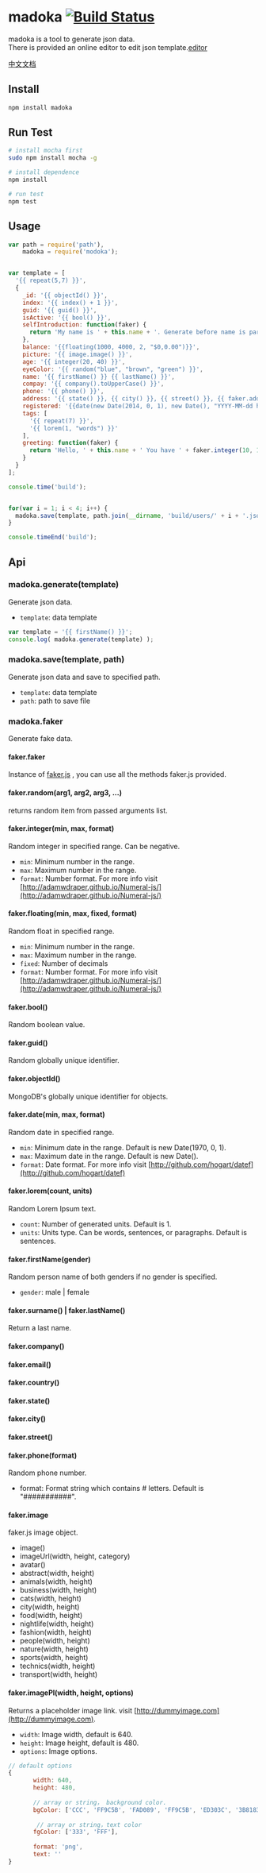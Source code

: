 # madoka [![Build Status](https://travis-ci.org/Allenice/madoka.png)](https://travis-ci.org/Allenice/madoka/)
madoka is a tool to generate json data.<br>There is provided an online editor to edit json template.[editor](http://allenice.github.io/madoka/editor/) 


[中文文档](README_ZH.md)

## Install
```bash
npm install madoka
```

## Run Test
```bash
# install mocha first
sudo npm install mocha -g

# install dependence
npm install

# run test
npm test
```

## Usage
```javascript
var path = require('path'),
    madoka = require('modoka');


var template = [
  '{{ repeat(5,7) }}',
  {
    _id: '{{ objectId() }}',
    index: '{{ index() + 1 }}',
    guid: '{{ guid() }}',
    isActive: '{{ bool() }}',
    selfIntroduction: function(faker) {
      return 'My name is ' + this.name + '. Generate before name is parsed';
    },
    balance: '{{floating(1000, 4000, 2, "$0,0.00")}}',
    picture: '{{ image.image() }}',
    age: '{{ integer(20, 40) }}',
    eyeColor: '{{ random("blue", "brown", "green") }}',
    name: '{{ firstName() }} {{ lastName() }}',
    compay: '{{ company().toUpperCase() }}',
    phone: '{{ phone() }}',
    address: '{{ state() }}, {{ city() }}, {{ street() }}, {{ faker.address.zipCode() }}',
    registered: '{{date(new Date(2014, 0, 1), new Date(), "YYYY-MM-dd hh:mm:ss Z")}}',
    tags: [
      '{{ repeat(7) }}',
      '{{ lorem(1, "words") }}'
    ],
    greeting: function(faker) {
      return 'Hello, ' + this.name + ' You have ' + faker.integer(10, 100) + ' unread message';
    }
  }
];

console.time('build');


for(var i = 1; i < 4; i++) {
  madoka.save(template, path.join(__dirname, 'build/users/' + i + '.json'));
}

console.timeEnd('build');
```

## Api

### madoka.generate(template)
Generate json data.

 - `template`: data template
 
 ```javascript
 var template = '{{ firstName() }}';
 console.log( madoka.generate(template) );   
 ```
 
### madoka.save(template, path)

Generate json data and save to specified path.

 - `template`:  data template
 - `path`: path to save file

### madoka.faker
Generate fake data.

#### **faker.faker**
Instance of [faker.js](https://github.com/Marak/faker.js) , you can use all the methods faker.js provided.

#### **faker.random(arg1, arg2, arg3, ...)**
returns random item from passed arguments list.

#### **faker.integer(min, max, format)**

 Random integer in specified range. Can be negative.
 
 - `min`: Minimum number in the range.
 - `max`: Maximum number in the range.
 - `format`: Number format. For more info visit [http://adamwdraper.github.io/Numeral-js/](http://adamwdraper.github.io/Numeral-js/)

#### **faker.floating(min, max, fixed, format)**
 
Random float in specified range.

- `min`: Minimum number in the range.
- `max`: Maximum number in the range.
- `fixed`: Number of decimals
- `format`: Number format. For more info visit [http://adamwdraper.github.io/Numeral-js/](http://adamwdraper.github.io/Numeral-js/) 

#### **faker.bool()**
Random boolean value.

#### **faker.guid()**
Random globally unique identifier.

#### **faker.objectId()**
MongoDB's globally unique identifier for objects.

#### **faker.date(min, max, format)**
Random date in specified range.

 - `min`: Minimum date in the range. Default is new Date(1970, 0, 1).
 - `max`: Maximum date in the range. Default is new Date().
 - `format`: Date format. For more info visit [http://github.com/hogart/datef](http://github.com/hogart/datef)

#### **faker.lorem(count, units)**
Random Lorem Ipsum text.

 - `count`: Number of generated units. Default is 1.
 - `units`: Units type. Can be words, sentences, or paragraphs. Default is sentences.

#### **faker.firstName(gender)**
Random person name of both genders if no gender is specified.

 - `gender`: male | female
 
#### **faker.surname()** | **faker.lastName()**
Return a last name.

#### **faker.company()**
#### **faker.email()**
#### **faker.country()**
#### **faker.state()**
#### **faker.city()**
#### **faker.street()**

#### **faker.phone(format)**
Random phone number.

 - format:  Format string which contains # letters. Default is "###########".

#### **faker.image**
faker.js  image object.

 - image()
 - imageUrl(width, height, category)
 - avatar()
 - abstract(width, height)
 - animals(width, height)
 - business(width, height)
 - cats(width, height)
 - city(width, height)
 - food(width, height)
 - nightlife(width, height)
 - fashion(width, height)
 - people(width, height)
 - nature(width, height)
 - sports(width, height)
 - technics(width, height)
 - transport(width, height)

#### **faker.imagePl(width, height, options)**
Returns a placeholder image link. visit [http://dummyimage.com](http://dummyimage.com).

 - `width`:  Image width, default is 640.
 - `height`:  Image height, default is 480.
 - `options`: Image options.
 
 ```javascript
 // default options
 {
	    width: 640,
	    height: 480,
	    
	    // array or string， background color.
	    bgColor: ['CCC', 'FF9C5B', 'FAD089', 'FF9C5B', 'ED303C', '3B8183'], 
	    
	     // array or string，text color
	    fgColor: ['333', 'FFF'],
	    
	    format: 'png',
	    text: ''
 }
 ```